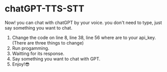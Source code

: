# chatGPT-TTS-STT

Now! you can chat with chatGPT by your voice. you don't need to type, just say something you want to chat.

1. Change the code on line 8, line 38, line 56 where are <your api key> to your api_key.
  (There are three things to change)
2. Run progamming.
3. Waitting for its response.
4. Say something you want to chat with GPT.
5. Enjoy!😎
